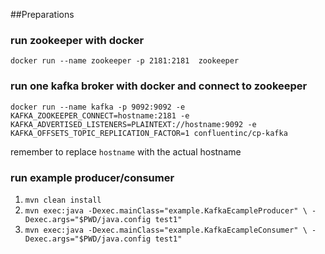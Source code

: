 ##Preparations
### run zookeeper with docker
`docker run --name zookeeper -p 2181:2181  zookeeper`

### run one kafka broker with docker and connect to zookeeper
`docker run --name kafka -p 9092:9092 -e KAFKA_ZOOKEEPER_CONNECT=hostname:2181 -e KAFKA_ADVERTISED_LISTENERS=PLAINTEXT://hostname:9092 -e KAFKA_OFFSETS_TOPIC_REPLICATION_FACTOR=1 confluentinc/cp-kafka`

remember to replace `hostname` with the actual hostname
 
### run example producer/consumer
1. `mvn clean install`
2. `mvn exec:java -Dexec.mainClass="example.KafkaEcampleProducer" \
    -Dexec.args="$PWD/java.config test1"`
3. `mvn exec:java -Dexec.mainClass="example.KafkaEcampleConsumer" \
    -Dexec.args="$PWD/java.config test1"`
    